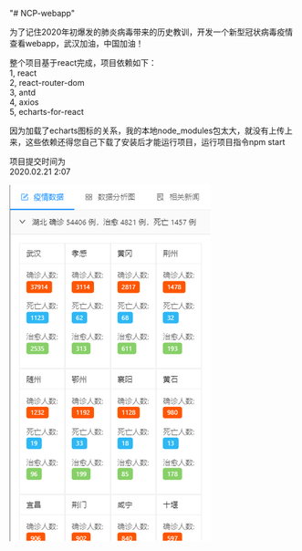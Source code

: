 "# NCP-webapp" 

为了记住2020年初爆发的肺炎病毒带来的历史教训，开发一个新型冠状病毒疫情查看webapp，武汉加油，中国加油！

整个项目基于react完成，项目依赖如下：<br/>
1,  react<br/>
2,  react-router-dom<br/>
3,  antd<br/>
4,  axios<br/>
5,  echarts-for-react<br/>

因为加载了echarts图标的关系，我的本地node_modules包太大，就没有上传上来，这些依赖还得您自己下载了安装后才能运行项目，运行项目指令npm start

项目提交时间为<br/>
2020.02.21 2:07

![image](https://github.com/ASWLaunchs/NCP-webapp/blob/master/%E7%96%AB%E6%83%85app.png)
